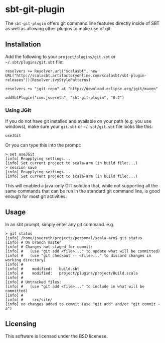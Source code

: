 # sbt-git-plugin #

The `sbt-git-plugin` offers git command line features directly inside of SBT as well as allowing other plugins to make use of git.

## Installation ##

Add the following to your `project/plugins/git.sbt` or `~/.sbt/plugins/git.sbt` file:
    
    resolvers += Resolver.url("scalasbt", new URL("http://scalasbt.artifactoryonline.com/scalasbt/sbt-plugin-releases"))(Resolver.ivyStylePatterns)
    
    resolvers += "jgit-repo" at "http://download.eclipse.org/jgit/maven"
    
    addSbtPlugin("com.jsuereth", "sbt-git-plugin", "0.2")

### Using JGit ###

If you do not have git installed and available on your path (e.g. you use windows), make sure your `git.sbt` or `~/.sbt/git.sbt` file looks like this:
    
    useJGit

Or you can type this into the prompt:

    > set useJGit
    [info] Reapplying settings...
    [info] Set current project to scala-arm (in build file:...)
    > session save
    [info] Reapplying settings...
    [info] Set current project to scala-arm (in build file:...)

This will enabled a java-only GIT solution that, while not supporting all the same commands that can be run in the standard git command line, is good enough for most git activities.

## Usage ##

In an sbt prompt, simply enter any git command.  e.g.

    > git status
    [info] /home/jsuereth/projects/personal/scala-arm$ git status
    [info] # On branch master
    [info] # Changes not staged for commit:
    [info] #   (use "git add <file>..." to update what will be committed)
    [info] #   (use "git checkout -- <file>..." to discard changes in working directory)
    [info] #
    [info] #	modified:   build.sbt
    [info] #	modified:   project/plugins/project/Build.scala
    [info] #
    [info] # Untracked files:
    [info] #   (use "git add <file>..." to include in what will be committed)
    [info] #
    [info] #	src/site/
    [info] no changes added to commit (use "git add" and/or "git commit -a")


## Licensing ##

This software is licensed under the BSD licenese.
